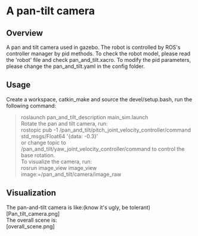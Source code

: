 # A pan-tilt camera  
## Overview  
A pan and tilt camera used in gazebo. The robot is controlled by ROS's controller manager by pid methods. To check the robot model, please read the 'robot' file and check pan_and_tilt.xacro. To modify the pid parameters, please change the pan_and_tilt.yaml in the config folder.  

## Usage  
Create a workspace, catkin_make and source the devel/setup.bash, run the following command:  
> roslaunch pan_and_tilt_description main_sim.launch  
Rotate the pan and tilt camera, run:  
> rostopic pub -1 /pan_and_tilt/pitch_joint_velocity_controller/command std_msgs/Float64 '{data: -0.3}'  
or change topic to /pan_and_tilt/yaw_joint_velocity_controller/command to control the base rotation.  
To visualize the camera, run:  
> rosrun image_view image_view image:=/pan_and_tilt/camera/image_raw  

## Visualization
The pan-and-tilt camera is like:(know it's ugly, be tolerant)    
[Pan_tilt_camera.png]  
The overall scene is:  
[overall_scene.png]  
